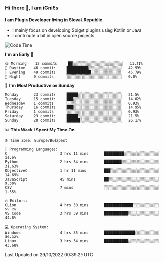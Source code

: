 ### Hi there 👋, I am iGniSs

#### I am Plugin Developer living in Slovak Republic.
- I mainly focus on developing Spigot plugins using Kotlin or Java
- I contribute a bit in open source projects

<!--START_SECTION:waka-->
![Code Time](http://img.shields.io/badge/Code%20Time-943%20hrs%2038%20mins-blue)

**I'm an Early 🐤** 

```text
🌞 Morning    12 commits     ██░░░░░░░░░░░░░░░░░░░░░░░   11.21% 
🌆 Daytime    46 commits     ██████████░░░░░░░░░░░░░░░   42.99% 
🌃 Evening    49 commits     ███████████░░░░░░░░░░░░░░   45.79% 
🌙 Night      0 commits      ░░░░░░░░░░░░░░░░░░░░░░░░░   0.0%

```
📅 **I'm Most Productive on Sunday** 

```text
Monday       23 commits     █████░░░░░░░░░░░░░░░░░░░░   21.5% 
Tuesday      15 commits     ███░░░░░░░░░░░░░░░░░░░░░░   14.02% 
Wednesday    1 commits      ░░░░░░░░░░░░░░░░░░░░░░░░░   0.93% 
Thursday     16 commits     ███░░░░░░░░░░░░░░░░░░░░░░   14.95% 
Friday       1 commits      ░░░░░░░░░░░░░░░░░░░░░░░░░   0.93% 
Saturday     23 commits     █████░░░░░░░░░░░░░░░░░░░░   21.5% 
Sunday       28 commits     ██████░░░░░░░░░░░░░░░░░░░   26.17%

```


📊 **This Week I Spent My Time On** 

```text
⌚︎ Time Zone: Europe/Budapest

💬 Programming Languages: 
C                        3 hrs 11 mins       █████████░░░░░░░░░░░░░░░░   39.0% 
Python                   2 hrs 34 mins       ████████░░░░░░░░░░░░░░░░░   31.63% 
ObjectiveC               1 hr 11 mins        ███░░░░░░░░░░░░░░░░░░░░░░   14.69% 
JavaScript               45 mins             ██░░░░░░░░░░░░░░░░░░░░░░░   9.38% 
CSV                      7 mins              ░░░░░░░░░░░░░░░░░░░░░░░░░   1.55%

🔥 Editors: 
CLion                    4 hrs 30 mins       █████████████░░░░░░░░░░░░   55.2% 
VS Code                  3 hrs 39 mins       ███████████░░░░░░░░░░░░░░   44.8%

💻 Operating System: 
Windows                  4 hrs 35 mins       ██████████████░░░░░░░░░░░   56.32% 
Linux                    3 hrs 34 mins       ███████████░░░░░░░░░░░░░░   43.68%

```


 Last Updated on 29/10/2022 00:39:29 UTC
<!--END_SECTION:waka-->